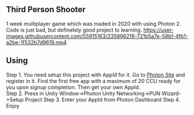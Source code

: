 ## Third Person Shooter
 1 week multiplayer game which was maded in 2020 with using Photon 2.
 Code is just bad, but definetely good project to learning.
https://user-images.githubusercontent.com/55915163/235896216-721b5a7e-58bf-4fb1-a2be-1f532b7d9619.mp4
## Using
Step 1. You need setup this project with AppId for it. Go to [Photon Site](https://www.photonengine.com) and register in it. Find the first free app with a maximum of 20 CCU ready for you upon signup completion. Then get your own AppId.  
Step 2. Press in Unity Window->Photon Unity Networking->PUN Wizard->Setup Project
Step 3. Enter your AppId from Photon Dashboard
Step 4. Enjoy
 

